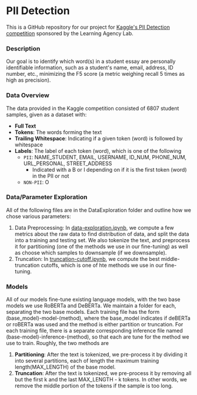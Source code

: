 # PII Detection 

This is a GitHub repository for our project for [Kaggle's PII Detection competition](https://www.kaggle.com/competitions/pii-detection-removal-from-educational-data) sponsored by the Learning Agency Lab. 

### Description
Our goal is to identify which word(s) in a student essay are personally identifiable information, such as a student's name, email, address, ID number, etc., minimizing the F5 score (a metric weighing recall 5 times as high as precision). 

### Data Overview
The data provided in the Kaggle competition consisted of 6807 student samples, given as a dataset with: 
* **Full Text**
* **Tokens**: The words forming the text
* **Trailing Whitespace**: Indicating if a given token (word) is followed by whitespace
* **Labels**: The label of each token (word), which is one of the following 
  * ```PII```: NAME_STUDENT, EMAIL, USERNAME, ID_NUM, PHONE_NUM, URL_PERSONAL, STREET_ADDRESS
     * Indicated with a B or I depending on if it is the first token (word) in the PII or not
  * ```NON-PII```: O

 ### Data/Parameter Exploration
 All of the following files are in the DataExploration folder and outline how we chose various parameters:
 1. Data Preprocessing: In [data-exploration.ipynb](DataExploration/data-exploration.ipynb), we compute a few metrics about the raw data to find distribution of data, and split the data into a training and testing set. We also tokenize the text, and preprocess it for partitioning (one of the methods we use in our fine-tuning) as well as choose which samples to downsample (if we downsample). 
 2. Truncation: In [truncation-cutoff.ipynb](DataExploration/truncation-cutoff.ipynb), we compute the best middle-truncation cutoffs, which is one of hte methods we use in our fine-tuning.

### Models
All of our models fine-tune existing language models, with the two base models we use RoBERTa and DeBERTa. We maintain a folder for each, separating the two base models. Each training file has the form (base_model)-model-(method), where the base_model indicates if deBERTa or roBERTa was used and the method is either partition or truncation. For each training file, there is a separate corresponding inference file named (base-model)-inference-(method), so that each are tune for the method we use to train. Roughly, the two methods are 
1. **Partitioning**: After the text is tokenized, we pre-process it by dividing it into several partitions, each of length the maximum training length(MAX_LENGTH) of the base model.
2. **Truncation**: After the text is tokenized, we pre-process it by removing all but the first k and the last MAX_LENGTH - k tokens. In other words, we remove the middle portion of the tokens if the sample is too long.



